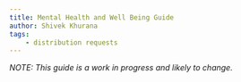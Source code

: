 ```yaml
---
title: Mental Health and Well Being Guide
author: Shivek Khurana
tags:
	- distribution requests
---
```


*NOTE: This guide is a work in progress and likely to change.*